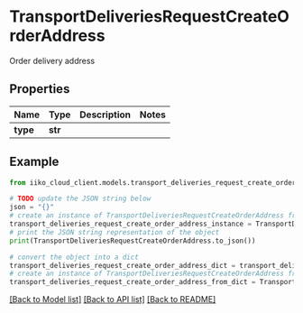 # TransportDeliveriesRequestCreateOrderAddress

Order delivery address

## Properties

Name | Type | Description | Notes
------------ | ------------- | ------------- | -------------
**type** | **str** |  | 

## Example

```python
from iiko_cloud_client.models.transport_deliveries_request_create_order_address import TransportDeliveriesRequestCreateOrderAddress

# TODO update the JSON string below
json = "{}"
# create an instance of TransportDeliveriesRequestCreateOrderAddress from a JSON string
transport_deliveries_request_create_order_address_instance = TransportDeliveriesRequestCreateOrderAddress.from_json(json)
# print the JSON string representation of the object
print(TransportDeliveriesRequestCreateOrderAddress.to_json())

# convert the object into a dict
transport_deliveries_request_create_order_address_dict = transport_deliveries_request_create_order_address_instance.to_dict()
# create an instance of TransportDeliveriesRequestCreateOrderAddress from a dict
transport_deliveries_request_create_order_address_from_dict = TransportDeliveriesRequestCreateOrderAddress.from_dict(transport_deliveries_request_create_order_address_dict)
```
[[Back to Model list]](../README.md#documentation-for-models) [[Back to API list]](../README.md#documentation-for-api-endpoints) [[Back to README]](../README.md)


